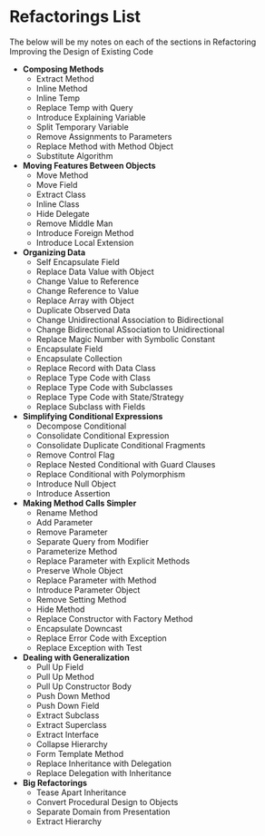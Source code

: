 # Refactorings List
The below will be my notes on each of the sections in Refactoring Improving the Design of Existing Code

 - **Composing Methods**
	 - Extract Method
	 - Inline Method
	 - Inline Temp
	 - Replace Temp with Query
	 - Introduce Explaining Variable
	 - Split Temporary Variable
	 - Remove Assignments to Parameters
	 - Replace Method with Method Object
	 - Substitute Algorithm
 - **Moving Features Between Objects**
	 - Move Method
	 - Move Field
	 - Extract Class
	 - Inline Class
	 - Hide Delegate
	 - Remove Middle Man
	 - Introduce Foreign Method
	 - Introduce Local Extension
 - **Organizing Data**
	 - Self Encapsulate Field
	 - Replace Data Value with Object
	 - Change Value to Reference
	 - Change Reference to Value
	 - Replace Array with Object
	 - Duplicate Observed Data
	 - Change Unidirectional Association to Bidirectional
	 - Change Bidirectional ASsociation to Unidirectional
	 - Replace Magic Number with Symbolic Constant
	 - Encapsulate Field
	 - Encapsulate Collection
	 - Replace Record with Data Class
	 - Replace Type Code with Class
	 - Replace Type Code with Subclasses
	 - Replace Type Code with State/Strategy
	 - Replace Subclass with Fields
 - **Simplifying Conditional Expressions**
	 - Decompose Conditional
	 - Consolidate Conditional Expression
	 - Consolidate Duplicate Conditional Fragments
	 -  Remove Control Flag
	 - Replace Nested Conditional with Guard Clauses
	 - Replace Conditional with Polymorphism
	 - Introduce Null Object
	 - Introduce Assertion
 - **Making Method Calls Simpler**
	 - Rename Method
	 - Add Parameter
	 - Remove Parameter
	 - Separate Query from Modifier
	 - Parameterize Method
	 - Replace Parameter with Explicit Methods
	 - Preserve Whole Object
	 - Replace Parameter with Method
	 - Introduce Parameter Object
	 - Remove Setting Method
	 - Hide Method
	 - Replace Constructor with Factory Method
	 - Encapsulate Downcast
	 - Replace Error Code with Exception
	 - Replace Exception with Test
 - **Dealing with Generalization**
	 - Pull Up Field
	 - Pull Up Method
	 - Pull Up Constructor Body
	 - Push Down Method
	 - Push Down Field
	 - Extract Subclass
	 - Extract Superclass
	 - Extract Interface
	 - Collapse Hierarchy
	 - Form Template Method
	 - Replace Inheritance with Delegation
	 - Replace Delegation with Inheritance
 - **Big Refactorings**
	 - Tease Apart Inheritance
	 - Convert Procedural Design to Objects
	 - Separate Domain from Presentation
	 - Extract Hierarchy
